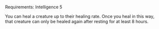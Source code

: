 Requirements: Intelligence 5

You can heal a creature up to their healing rate. Once you heal in this way, that creature can only be healed again after resting for at least 8 hours.
